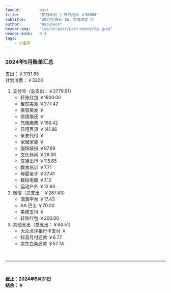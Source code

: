 ```yaml
---
layout:        post
title:         "攒钱计划 | 五月结余 ￥50000"
subtitle:      "2024年目标 8W，完成进度 %"
author:        "Haauleon"
header-img:    "img/in-post/post-money/bg.jpeg"
header-mask:   0.4
tags:
    - 小金库
---
```


### 2024年5月账单汇总             
支出：￥3131.85         
计划消费：￥3200        

1. 支付宝（总支出：￥2779.91）   
    - 转账红包 ￥1900.00   
    - 餐饮美食 ￥277.42    
    - 美容美发 ￥     
    - 信用借还 ￥    
    - 充值缴费 ￥156.42      
    - 日用百货 ￥141.86       
    - 亲友代付 ￥      
    - 家居家装 ￥     
    - 服饰装扮 ￥97.69     
    - 文化休闲 ￥26.00     
    - 交通出行 ￥115.65       
    - 教育培训 ￥7.71             
    - 母婴亲子 ￥37.41             
    - 数码电器 ￥7.12
    - 运动户外 ￥12.63           
2. 微信（总支出：￥287.43）      
    - 滴滴平台 ￥17.43        
    - AA 巴士 ￥70.00    
    - 美团支付 ￥     
    - 转账红包 ￥200.00           
3. 其他支出（总支出：￥64.51）     
    - 大众点评银行卡支付 ￥    
    - 抖音月付还款 ￥6.77    
    - 京东白条还款 ￥57.74   

<br>

---

<br>

**截止：2024年5月31日**      
**结余：￥**        
